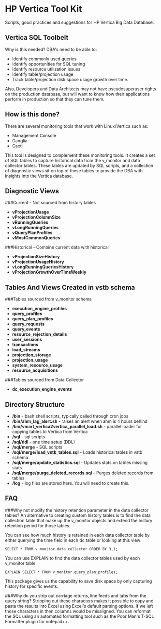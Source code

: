 # HP Vertica Tool Kit

Scripts, good practices and suggestions for HP Vertica Big Data Database.

Vertica SQL Toolbelt
--------------------
Why is this needed? DBA's need to be able to:

* Identify commonly used queries
* Identify opportunities for SQL tuning
* Identify resource utilization issues
* Identify table/projection usage
* Track table/projection disk space usage growth over time.

Also, Developers and Data Architects may not have pseudosuperuser rights
on the production database, but will want to know how their applications
perform in production so that they can tune them.


How is this done?
-----------------
There are several monitoring tools that work with Linux/Vertica such as:

* Management Console
* Ganglia
* Cacti

This tool is designed to complement these monitoring tools. It creates a set of
SQL tables to capture historical data from the v\_monitor and data collector tables. 
These tables are updated by SQL scripts, and a collection of diagnostic views 
sit on top of these tables to provide the DBA with insights into the Vertica database.

Diagnostic Views
----------------

###Current - Not sourced from history tables

- **vProjectionUsage** 
- **vProjectionColumnSize** 
- **vRunningQueries**
- **vLongRunningQueries**
- **vQueryPlanProfiles**
- **vMostCommonQueries**
    
###Historical - Combine current data with historical

- **vProjectionSizeHistory**
- **vProjectionUsageHistory** 
- **vLongRunningQueriesHistory**
- **vProjectionGrowthOverTimeWeekly**


Tables And Views Created in vstb schema
---------------------------------------

###Tables sourced from v_monitor schema

- **execution\_engine\_profiles**
- **query\_profiles**
- **query\_plan\_profiles**
- **query\_requests**
- **query\_events**
- **resource\_rejection\_details**
- **user\_sessions**
- **transactions**
- **load\_streams**
- **projection\_storage**
- **projection\_usage**
- **system\_resource\_usage**
- **resource\_acquisitions**

###Tables sourced from Data Collector
 
- **dc\_execution\_engine\_events**


Directory Structure
-------------------

- **/bin** - bash shell scripts, typically called through cron jobs
- **/bin/ahm_lag_alert.sh** - raises an alert when ahm is 4 hours behind
- **/bin/vmart_vertica2vertica_parallel_load.sh** - parallel loader for copying tables to Vertica from Vertica
- **/sql** - sql scripts
- **/sql/ddl** - one time setup (DDL)
- **/sql/merge** - SQL scripts
- **/sql/merge/load_vstb_tables.sql** -  Loads historical tables in vstb schema
- **/sql/merge/update_statistics.sql** - Updates stats on tables missing stats
- **/sql/merge/purge_deleted_records.sql** - Purges deleted records from tables
- **/log** - log files are stored here. You will need to create this.



## FAQ

###Why not modify the history retention parameter in the data collector tables?
An alternative to creating custom history tables is to find the data collection
table that make up the v_monitor objects and extend the history retention
period for those tables. 

You can see how much history is retained in each data collector table by either
querying the time field in each dc table or looking at this view:
```
SELECT * FROM v_monitor.data_collector ORDER BY 3,1;
```

You can use EXPLAIN to find the data collector tables used by each v_monitor table 
```
EXPLAIN SELECT * FROM v_monitor.query_plan_profiles;
```
This package gives us the capability to save disk space by only capturing
history for specific events. 

###Why do you strip out carriage returns, line feeds and tabs from the query string?
Stripping out these characters makes it possible to copy and paste the results 
into Excel using Excel's default parsing options. If we left those characters
in then columns would be misaligned. You can reformat the SQL using an 
automated formatting tool such as the Poor Man's T-SQL Formatter 
plugin for notepad++.


